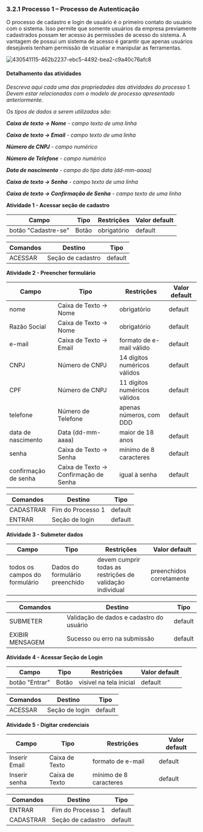 ### 3.2.1 Processo 1 – Processo de Autenticação

O processo de cadastro e login de usuário é o primeiro contato do usuário com o sistema. Isso permite que somente usuários da empresa previamente cadastrados possam ter acesso ás permissões de acesso do sistema. A vantagem de possui um sistema de acesso é garantir que apenas usuários desejáveis tenham permissão de vizualiar e manipular as ferramentas.

![430541115-462b2237-ebc5-4492-bea2-c9a40c76afc8](https://github.com/user-attachments/assets/beb9666f-8a55-4359-ad66-bb10f08ce32b)

#### Detalhamento das atividades

_Descreva aqui cada uma das propriedades das atividades do processo 1. 
Devem estar relacionadas com o modelo de processo apresentado anteriormente._

_Os tipos de dados a serem utilizados são:_

_**Caixa de texto -> Nome** - campo texto de uma linha_

_**Caixa de texto -> Email** - campo texto de uma linha_

_**Número de CNPJ** - campo numérico_

_**Número de Telefone** - campo numérico_

_**Data de nascimento** - campo do tipo data (dd-mm-aaaa)_

_**Caixa de texto -> Senha** - campo texto de uma linha_

_**Caixa de texto -> Confirmação de Senha** - campo texto de uma linha_

**Atividade 1 - Acessar seção de cadastro**

| **Campo** | **Tipo** | **Restrições** | **Valor default** |
|----------------------|------------------|----------------------------|-------------------|
| botão "Cadastre-se" | Botão | obrigatório | default |

| **Comandos** | **Destino** | **Tipo** |
|--------------|--------------------|-----------|
| ACESSAR | Seção de cadastro | default |

**Atividade 2 - Preencher formulário**

| **Campo** | **Tipo** | **Restrições** | **Valor default** |
| --- | --- | --- | --- |
| nome | Caixa de Texto -> Nome | obrigatório | default |
| Razão Social | Caixa de Texto -> Nome | obrigatório | default |
| e-mail | Caixa de Texto -> Email | formato de e-mail válido | default |
| CNPJ | Número de CNPJ | 14 dígitos numéricos válidos | default |
| CPF | Número de CNPJ | 11 dígitos numéricos válidos | default |
| telefone | Número de Telefone | apenas números, com DDD | default |
| data de nascimento | Data (dd-mm-aaaa) | maior de 18 anos | default |
| senha | Caixa de Texto -> Senha | mínimo de 8 caracteres | default |
| confirmação de senha | Caixa de Texto -> Confirmação de Senha | igual à senha | default |

| **Comandos** | **Destino** | **Tipo** |
| --- | --- | --- |
| CADASTRAR | Fim do Processo 1 | default |
| ENTRAR | Seção de login | default |

**Atividade 3 - Submeter dados**

| **Campo** | **Tipo** | **Restrições** | **Valor default** |
|----------------------------|---------------------------|--------------------------------------------------------|---------------------------|
| todos os campos do formulário | Dados do formulário preenchido | devem cumprir todas as restrições de validação individual | preenchidos corretamente  |

| **Comandos** | **Destino** | **Tipo** |
|----------------|-----------------------------------|-----------|
| SUBMETER | Validação de dados e cadastro do usuário | default |
| EXIBIR MENSAGEM | Sucesso ou erro na submissão | default |


**Atividade 4 - Acessar Seção de Login**

| **Campo** | **Tipo** | **Restrições** | **Valor default** |
|----------------------|------------------|----------------------------|-------------------|
| botão "Entrar" | Botão | visível na tela inicial | default |

| **Comandos** | **Destino** | **Tipo** |
|--------------|-----------------|-----------|
| ACESSAR | Seção de login | default |

**Atividade 5 - Digitar credenciais**

| **Campo** | **Tipo** | **Restrições** | **Valor default** |
| --- | --- | --- | --- |
| Inserir Email | Caixa de Texto | formato de e-mail | default |
| Inserir senha | Caixa de Texto | mínimo de 8 caracteres | default |

| **Comandos** | **Destino** | **Tipo** |
| --- | --- | --- |
| ENTRAR | Fim do Processo 1 | default |
| CADASTRAR | Seção de cadastro | default |


